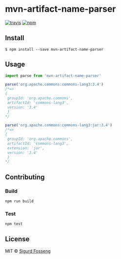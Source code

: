 # mvn-artifact-name-parser
[![travis][travis-image]][travis-url]
[![npm][npm-image]][npm-url]

[travis-image]: https://img.shields.io/travis/laat/mvn-dl.svg?style=flat
[travis-url]: https://travis-ci.org/laat/mvn-dl
[npm-image]: https://img.shields.io/npm/v/mvn-artifact-name-parser.svg?style=flat
[npm-url]: https://npmjs.org/package/mvn-artifact-name-parser

## Install

```
$ npm install --save mvn-artifact-name-parser
```

## Usage

```javascript
import parse from 'mvn-artifact-name-parser'

parse('org.apache.commons:commons-lang3:3.4')
/*=>
{
 groupId: 'org.apache.commons',
 artifactId: 'commons-lang3',
 version: '3.4'
 }
*/

parse('org.apache.commons:commons-lang3:jar:3.4')
/*=>
{
 groupId: 'org.apache.commons',
 artifactId: 'commons-lang3',
 extension: 'jar',
 version: '3.4'
 }
*/
```

## Contributing

### Build

```js
npm run build
```

### Test

```js
npm test
```

## License

MIT © [Sigurd Fosseng](http://github.com/laat)
